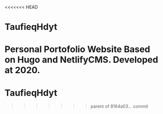 <<<<<<< HEAD
# TaufieqHdyt

Personal Portofolio Website Based on Hugo and NetlifyCMS.
Developed at 2020.
=======
# TaufieqHdyt
>>>>>>> parent of 8164a03... commit
